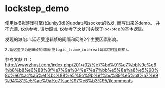 # lockstep_demo
使用js模拟游戏引擎(如unity3d)的update和socket的收发, 而写出来的demo。
并不完善, 仅供参考, 请勿照搬, 仅参考了文献[1]实现了lockstep的基本逻辑。

发现的缺陷: 
    1.延迟受逻辑帧的间隔和网络2个主要因素影响。
    
    2.延迟至少为逻辑帧的间隔(把logic_frame_interval调高可明显观察)。
    


参考文献
[1]：http://www.zhust.com/index.php/2014/02/%e7%bd%91%e7%bb%9c%e6%b8%b8%e6%88%8f%e7%9a%84%e7%a7%bb%e5%8a%a8%e5%90%8c%e6%ad%a5%ef%bc%88%e5%9b%9b%ef%bc%89%e5%b8%a7%e9%94%81%e5%ae%9a%e7%ae%97%e6%b3%95/#comments
